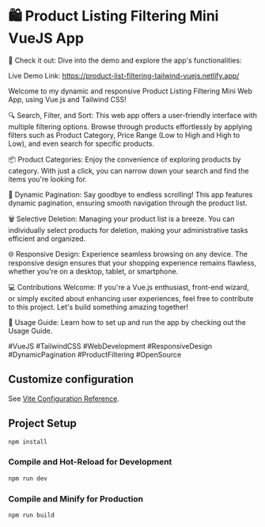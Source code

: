 # 🛍️ Product Listing Filtering Mini VueJS App

🔗 Check it out: Dive into the demo and explore the app's functionalities:

Live Demo Link: https://product-list-filtering-tailwind-vuejs.netlify.app/

Welcome to my dynamic and responsive Product Listing Filtering Mini Web App, using Vue.js and Tailwind CSS!

🔍 Search, Filter, and Sort: This web app offers a user-friendly interface with multiple filtering options. Browse through products effortlessly by applying filters such as Product Category, Price Range (Low to High and High to Low), and even search for specific products.

📦 Product Categories: Enjoy the convenience of exploring products by category. With just a click, you can narrow down your search and find the items you're looking for.

🚀 Dynamic Pagination: Say goodbye to endless scrolling! This app features dynamic pagination, ensuring smooth navigation through the product list.

🗑️ Selective Deletion: Managing your product list is a breeze. You can individually select products for deletion, making your administrative tasks efficient and organized.

🌐 Responsive Design: Experience seamless browsing on any device. The responsive design ensures that your shopping experience remains flawless, whether you're on a desktop, tablet, or smartphone.

💻 Contributions Welcome: If you're a Vue.js enthusiast, front-end wizard, or simply excited about enhancing user experiences, feel free to contribute to this project. Let's build something amazing together!

📖 Usage Guide: Learn how to set up and run the app by checking out the Usage Guide.

#VueJS #TailwindCSS #WebDevelopment #ResponsiveDesign #DynamicPagination #ProductFiltering #OpenSource

## Customize configuration

See [Vite Configuration Reference](https://vitejs.dev/config/).

## Project Setup

```sh
npm install
```

### Compile and Hot-Reload for Development

```sh
npm run dev
```

### Compile and Minify for Production

```sh
npm run build
```
